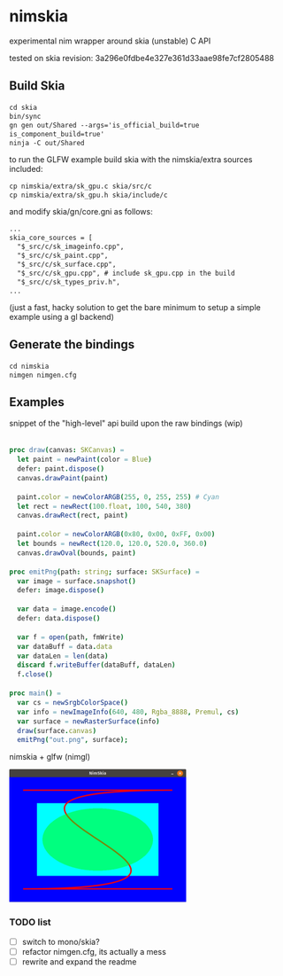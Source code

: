 # nimskia
experimental nim wrapper around skia (unstable) C API

tested on skia revision: 3a296e0fdbe4e327e361d33aae98fe7cf2805488

## Build Skia
```shell
cd skia
bin/sync
gn gen out/Shared --args='is_official_build=true is_component_build=true'
ninja -C out/Shared
```
to run the GLFW example build skia with the nimskia/extra sources included:
```shell
cp nimskia/extra/sk_gpu.c skia/src/c
cp nimskia/extra/sk_gpu.h skia/include/c
```
and modify skia/gn/core.gni as follows:
```shell
...
skia_core_sources = [
  "$_src/c/sk_imageinfo.cpp",
  "$_src/c/sk_paint.cpp",
  "$_src/c/sk_surface.cpp",
  "$_src/c/sk_gpu.cpp", # include sk_gpu.cpp in the build
  "$_src/c/sk_types_priv.h",
...
```
(just a fast, hacky solution to get the bare minimum to setup a simple 
example using a gl backend)
 ## Generate the bindings
```shell
cd nimskia
nimgen nimgen.cfg
```

## Examples
snippet of the "high-level" api build upon the raw bindings (wip)
```nim

proc draw(canvas: SKCanvas) =
  let paint = newPaint(color = Blue)
  defer: paint.dispose()
  canvas.drawPaint(paint)

  paint.color = newColorARGB(255, 0, 255, 255) # Cyan
  let rect = newRect(100.float, 100, 540, 380)
  canvas.drawRect(rect, paint)

  paint.color = newColorARGB(0x80, 0x00, 0xFF, 0x00)
  let bounds = newRect(120.0, 120.0, 520.0, 360.0)
  canvas.drawOval(bounds, paint)

proc emitPng(path: string; surface: SKSurface) =
  var image = surface.snapshot()
  defer: image.dispose()
  
  var data = image.encode()
  defer: data.dispose()

  var f = open(path, fmWrite)
  var dataBuff = data.data
  var dataLen = len(data)
  discard f.writeBuffer(dataBuff, dataLen)
  f.close()

proc main() =
  var cs = newSrgbColorSpace()
  var info = newImageInfo(640, 480, Rgba_8888, Premul, cs)
  var surface = newRasterSurface(info)
  draw(surface.canvas)
  emitPng("out.png", surface);
```
nimskia + glfw (nimgl)

<img src="https://github.com/mvenditto/nimskia/blob/master/nimskia/docs/images/nimskia_glfw.png" 
width="320" height="240" />

### TODO list
- [ ] switch to mono/skia?
- [ ] refactor nimgen.cfg, its actually a mess
- [ ] rewrite and expand the readme
